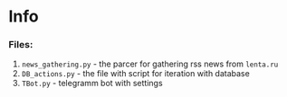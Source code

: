 # Info
### Files:
1. `news_gathering.py` - the parcer for gathering rss news from `lenta.ru`
2. `DB_actions.py` - the file with script for iteration with database
3. `TBot.py` - telegramm bot with settings
